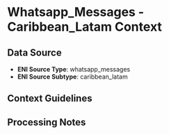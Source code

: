 # Whatsapp_Messages - Caribbean_Latam Context

## Data Source
- **ENI Source Type**: whatsapp_messages
- **ENI Source Subtype**: caribbean_latam

## Context Guidelines

<!-- Add your context guidelines here -->

## Processing Notes

<!-- Add any specific processing notes for this data type -->
